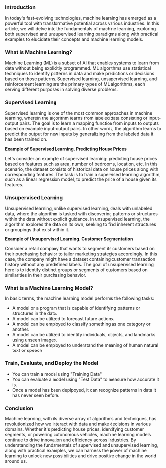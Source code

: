 ### Introduction
In today's fast-evolving technologies, machine learning has emerged as a powerful tool with transformative potential across various industries. In this article, we will delve into the fundamentals of machine learning, exploring both supervised and unsupervised learning paradigms along with practical examples to elucidate their concepts and machine learning models.

### What is Machine Learning?
Machine Learning (ML) is a subset of AI that enables systems to learn from data without being explicitly programmed. ML algorithms use statistical techniques to identify patterns in data and make predictions or decisions based on those patterns. Supervised learning, unsupervised learning, and reinforcement learning are the primary types of ML algorithms, each serving different purposes in solving diverse problems.

### Supervised Learning
Supervised learning is one of the most common approaches in machine learning, wherein the algorithm learns from labeled data consisting of input-output pairs. The goal is to learn a mapping function from inputs to outputs based on example input-output pairs. In other words, the algorithm learns to predict the output for new inputs by generalizing from the labeled data it has been trained on.

**Example of Supervised Learning. Predicting House Prices**

Let's consider an example of supervised learning: predicting house prices based on features such as area, number of bedrooms, location, etc. In this scenario, the dataset consists of historical data on house prices along with corresponding features. The task is to train a supervised learning algorithm, such as a linear regression model, to predict the price of a house given its features.

### Unsupervised Learning
Unsupervised learning, unlike supervised learning, deals with unlabeled data, where the algorithm is tasked with discovering patterns or structures within the data without explicit guidance. In unsupervised learning, the algorithm explores the data on its own, seeking to find inherent structures or groupings that exist within it.

**Example of Unsupervised Learning. Customer Segmentation**

Consider a retail company that wants to segment its customers based on their purchasing behavior to tailor marketing strategies accordingly. In this case, the company might have a dataset containing customer transaction history without any predefined labels. The goal of unsupervised learning here is to identify distinct groups or segments of customers based on similarities in their purchasing behavior.

### What is a Machine Learning Model?
In basic terms, the machine learning model performs the following tasks:

  +  A model or a program that is capable of identifying patterns or structures in the data.
  +  A model can be utilized to forecast future actions.
  +  A model can be employed to classify something as one category or another.
  +  A model can be utilized to identify individuals, objects, and landmarks using unseen images.
  +  A model can be employed to understand the meaning of human natural text or speech
    
### Train, Evaluate, and Deploy the Model
  +  You can train a model using "Training Data"
  +  You can evaluate a model using "Test Data" to measure how accurate it is.
  +  Once a model has been deplpoyed, it can recognize patterns in data it has never seen before.

### Conclusion
Machine learning, with its diverse array of algorithms and techniques, has revolutionized how we interact with data and make decisions in various domains. Whether it's predicting house prices, identifying customer segments, or powering autonomous vehicles, machine learning models continue to drive innovation and efficiency across industries. By understanding the fundamentals of supervised and unsupervised learning, along with practical examples, we can harness the power of machine learning to unlock new possibilities and drive positive change in the world around us.
